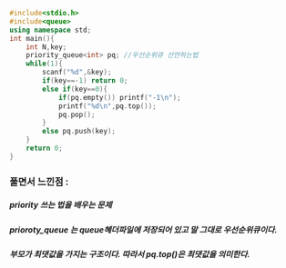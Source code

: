 ```cpp
#include<stdio.h>
#include<queue>
using namespace std;
int main(){
	int N,key;
	priority_queue<int> pq; //우선순위큐 선언하는법
	while(1){
		scanf("%d",&key);
		if(key==-1) return 0;
		else if(key==0){
			if(pq.empty()) printf("-1\n");
			printf("%d\n",pq.top());
			pq.pop();
		}
		else pq.push(key);
	}
	return 0;
}
```

### 풀면서 느낀점 :
##### priority 쓰는 법을 배우는 문제
##### prioroty_queue 는 queue혜더파일에 저장되어 있고 말 그대로 우선순위큐이다.
##### 부모가 최댓값을 가지는 구조이다. 따라서 pq.top()은 최댓값을 의미한다.
